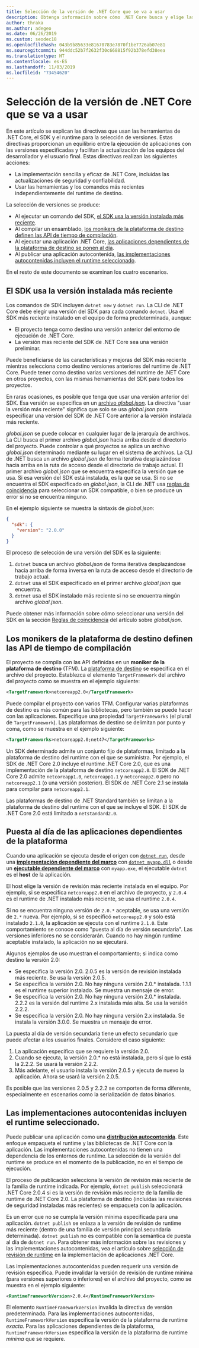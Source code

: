 ```yaml
---
title: Selección de la versión de .NET Core que se va a usar
description: Obtenga información sobre cómo .NET Core busca y elige las versiones de runtime para el programa. Además, este artículo le enseña cómo forzar una versión específica.
author: thraka
ms.author: adegeo
ms.date: 06/26/2019
ms.custom: seodec18
ms.openlocfilehash: 043b9b85633e81670783e7870f1be7726ab07e81
ms.sourcegitcommit: 944ddc52b7f2632f30c668815f92b378efd38eea
ms.translationtype: HT
ms.contentlocale: es-ES
ms.lasthandoff: 11/03/2019
ms.locfileid: "73454620"
---
```

# <a name="select-the-net-core-version-to-use"></a>Selección de la versión de .NET Core que se va a usar

En este artículo se explican las directivas que usan las herramientas de .NET Core, el SDK y el runtime para la selección de versiones. Estas directivas proporcionan un equilibrio entre la ejecución de aplicaciones con las versiones especificadas y facilitan la actualización de los equipos del desarrollador y el usuario final. Estas directivas realizan las siguientes acciones:

- La implementación sencilla y eficaz de .NET Core, incluidas las actualizaciones de seguridad y confiabilidad.
- Usar las herramientas y los comandos más recientes independientemente del runtime de destino.

La selección de versiones se produce:

- Al ejecutar un comando del SDK, [el SDK usa la versión instalada más reciente](#the-sdk-uses-the-latest-installed-version).
- Al compilar un ensamblado, [los monikers de la plataforma de destino definen las API de tiempo de compilación](#target-framework-monikers-define-build-time-apis).
- Al ejecutar una aplicación .NET Core, [las aplicaciones dependientes de la plataforma de destino se ponen al día](#framework-dependent-apps-roll-forward).
- Al publicar una aplicación autocontenida, [las implementaciones autocontenidas incluyen el runtime seleccionado](#self-contained-deployments-include-the-selected-runtime).

En el resto de este documento se examinan los cuatro escenarios.

## <a name="the-sdk-uses-the-latest-installed-version"></a>El SDK usa la versión instalada más reciente

Los comandos de SDK incluyen `dotnet new` y `dotnet run`. La CLI de .NET Core debe elegir una versión del SDK para cada comando `dotnet`. Usa el SDK más reciente instalado en el equipo de forma predeterminada, aunque:

- El proyecto tenga como destino una versión anterior del entorno de ejecución de .NET Core.
- La versión mas reciente del SDK de .NET Core sea una versión preliminar.

Puede beneficiarse de las características y mejoras del SDK más reciente mientras selecciona como destino versiones anteriores del runtime de .NET Core. Puede tener como destino varias versiones del runtime de .NET Core en otros proyectos, con las mismas herramientas del SDK para todos los proyectos.

En raras ocasiones, es posible que tenga que usar una versión anterior del SDK. Esa versión se especifica en un [archivo *global.json*](../tools/global-json.md). La directiva "usar la versión más reciente" significa que solo se usa *global.json* para especificar una versión del SDK de .NET Core anterior a la versión instalada más reciente.

*global.json* se puede colocar en cualquier lugar de la jerarquía de archivos. La CLI busca el primer archivo *global.json* hacia arriba desde el directorio del proyecto. Puede controlar a qué proyectos se aplica un archivo *global.json* determinado mediante su lugar en el sistema de archivos. La CLI de .NET busca un archivo *global.json* de forma iterativa desplazándose hacia arriba en la ruta de acceso desde el directorio de trabajo actual. El primer archivo *global.json* que se encuentra especifica la versión que se usa. Si esa versión del SDK está instalada, es la que se usa. Si no se encuentra el SDK especificado en *global.json*, la CLI de .NET usa [reglas de coincidencia](../tools/global-json.md#matching-rules) para seleccionar un SDK compatible, o bien se produce un error si no se encuentra ninguno.

En el ejemplo siguiente se muestra la sintaxis de *global.json*:

``` json
{
  "sdk": {
    "version": "2.0.0"
  }
}
```

El proceso de selección de una versión del SDK es la siguiente:

1. `dotnet` busca un archivo *global.json* de forma iterativa desplazándose hacia arriba de forma inversa en la ruta de acceso desde el directorio de trabajo actual.
1. `dotnet` usa el SDK especificado en el primer archivo *global.json* que encuentra.
1. `dotnet` usa el SDK instalado más reciente si no se encuentra ningún archivo *global.json*.

Puede obtener más información sobre cómo seleccionar una versión del SDK en la sección [Reglas de coincidencia](../tools/global-json.md#matching-rules) del artículo sobre *global.json*.

## <a name="target-framework-monikers-define-build-time-apis"></a>Los monikers de la plataforma de destino definen las API de tiempo de compilación

El proyecto se compila con las API definidas en un **moniker de la plataforma de destino** (TFM). La [plataforma de destino](../../standard/frameworks.md) se especifica en el archivo del proyecto. Establezca el elemento `TargetFramework` del archivo del proyecto como se muestra en el ejemplo siguiente:

``` xml
<TargetFramework>netcoreapp2.0</TargetFramework>
```

Puede compilar el proyecto con varios TFM. Configurar varias plataformas de destino es más común para las bibliotecas, pero también se puede hacer con las aplicaciones. Especifique una propiedad `TargetFrameworks` (el plural de `TargetFramework`). Las plataformas de destino se delimitan por punto y coma, como se muestra en el ejemplo siguiente:

``` xml
<TargetFrameworks>netcoreapp2.0;net47</TargetFrameworks>
```

Un SDK determinado admite un conjunto fijo de plataformas, limitado a la plataforma de destino del runtime con el que se suministra. Por ejemplo, el SDK de .NET Core 2.0 incluye el runtime .NET Core 2.0, que es una implementación de la plataforma de destino `netcoreapp2.0`. El SDK de .NET Core 2.0 admite `netcoreapp1.0`, `netcoreapp1.1` y `netcoreapp2.0` pero no `netcoreapp2.1` (o una versión posterior). El SDK de .NET Core 2.1 se instala para compilar para `netcoreapp2.1`.

Las plataformas de destino de .NET Standard también se limitan a la plataforma de destino del runtime con el que se incluye el SDK. El SDK de .NET Core 2.0 está limitado a `netstandard2.0`.

## <a name="framework-dependent-apps-roll-forward"></a>Puesta al día de las aplicaciones dependientes de la plataforma

Cuando una aplicación se ejecuta desde el origen con [`dotnet run`](../tools/dotnet-run.md), desde una [**implementación dependiente del marco**](../deploying/index.md#framework-dependent-deployments-fdd) con [`dotnet myapp.dll`](../tools/dotnet.md#description) o desde un [**ejecutable dependiente del marco**](../deploying/index.md#framework-dependent-executables-fde) con `myapp.exe`, el ejecutable `dotnet` es el **host** de la aplicación.

El host elige la versión de revisión más reciente instalada en el equipo. Por ejemplo, si se especifica `netcoreapp2.0` en el archivo de proyecto, y `2.0.4` es el runtime de .NET instalado más reciente, se usa el runtime `2.0.4`.

Si no se encuentra ninguna versión de `2.0.*` aceptable, se usa una versión de `2.*` nueva. Por ejemplo, si se especificó `netcoreapp2.0` y solo está instalado `2.1.0`, la aplicación se ejecuta con el runtime `2.1.0`. Este comportamiento se conoce como "puesta al día de versión secundaria". Las versiones inferiores no se considerarán. Cuando no hay ningún runtime aceptable instalado, la aplicación no se ejecutará.

Algunos ejemplos de uso muestran el comportamiento; si indica como destino la versión 2.0:

- Se especifica la versión 2.0. 2.0.5 es la versión de revisión instalada más reciente. Se usa la versión 2.0.5.
- Se especifica la versión 2.0. No hay ninguna versión 2.0.* instalada. 1.1.1 es el runtime superior instalado. Se muestra un mensaje de error.
- Se especifica la versión 2.0. No hay ninguna versión 2.0.* instalada. 2.2.2 es la versión del runtime 2.x instalada más alta. Se usa la versión 2.2.2.
- Se especifica la versión 2.0. No hay ninguna versión 2.x instalada. Se instala la versión 3.0.0. Se muestra un mensaje de error.

La puesta al día de versión secundaria tiene un efecto secundario que puede afectar a los usuarios finales. Considere el caso siguiente:

1. La aplicación especifica que se requiere la versión 2.0.
2. Cuando se ejecuta, la versión 2.0.* no está instalada, pero sí que lo está la 2.2.2. Se usará la versión 2.2.2.
3. Más adelante, el usuario instala la versión 2.0.5 y ejecuta de nuevo la aplicación. Ahora se usará la versión 2.0.5.

Es posible que las versiones 2.0.5 y 2.2.2 se comporten de forma diferente, especialmente en escenarios como la serialización de datos binarios.

## <a name="self-contained-deployments-include-the-selected-runtime"></a>Las implementaciones autocontenidas incluyen el runtime seleccionado.

Puede publicar una aplicación como una [**distribución autocontenida**](../deploying/index.md#self-contained-deployments-scd). Este enfoque empaqueta el runtime y las bibliotecas de .NET Core con la aplicación. Las implementaciones autocontenidas no tienen una dependencia de los entornos de runtime. La selección de la versión del runtime se produce en el momento de la publicación, no en el tiempo de ejecución.

El proceso de publicación selecciona la versión de revisión más reciente de la familia de runtime indicada. Por ejemplo, `dotnet publish` seleccionará .NET Core 2.0.4 si es la versión de revisión más reciente de la familia de runtime de .NET Core 2.0. La plataforma de destino (incluidas las revisiones de seguridad instaladas más recientes) se empaqueta con la aplicación.

Es un error que no se cumpla la versión mínima especificada para una aplicación. `dotnet publish` se enlaza a la versión de revisión de runtime más reciente (dentro de una familia de versión principal.secundaria determinada). `dotnet publish` no es compatible con la semántica de puesta al día de `dotnet run`. Para obtener más información sobre las revisiones y las implementaciones autocontenidas, vea el artículo sobre [selección de revisión de runtime](../deploying/runtime-patch-selection.md) en la implementación de aplicaciones .NET Core.

Las implementaciones autocontenidas pueden requerir una versión de revisión específica. Puede invalidar la versión de revisión de runtime mínima (para versiones superiores o inferiores) en el archivo del proyecto, como se muestra en el ejemplo siguiente:

``` xml
<RuntimeFrameworkVersion>2.0.4</RuntimeFrameworkVersion>
```

El elemento `RuntimeFrameworkVersion` invalida la directiva de versión predeterminada. Para las implementaciones autocontenidas, `RuntimeFrameworkVersion` especifica la versión de la plataforma de runtime *exacta*. Para las aplicaciones dependientes de la plataforma, `RuntimeFrameworkVersion` especifica la versión de la plataforma de runtime *mínima* que se requiere.
